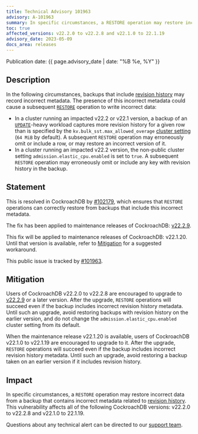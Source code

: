 ```yaml
---
title: Technical Advisory 101963
advisory: A-101963
summary: In specific circumstances, a RESTORE operation may restore incorrect data from a backup that contains incorrect metadata related to revision history.
toc: true
affected_versions: v22.2.0 to v22.2.8 and v22.1.0 to 22.1.19
advisory_date: 2023-05-09
docs_area: releases
---
```


Publication date: {{ page.advisory_date | date: "%B %e, %Y" }}

## Description

In the following circumstances, backups that include [revision history](https://www.cockroachlabs.com/docs/v22.2/take-backups-with-revision-history-and-restore-from-a-point-in-time) may record incorrect metadata. The presence of this incorrect metadata could cause a subsequent [`RESTORE`](https://www.cockroachlabs.com/docs/v22.2/restore) operation to write incorrect data:

- In a cluster running an impacted v22.2 or v22.1 version, a backup of an [`UPDATE`](https://www.cockroachlabs.com/docs/v22.2/update)-heavy workload captures more revision history for a given row than is specified by the `kv.bulk_sst.max_allowed_overage` [cluster setting](https://www.cockroachlabs.com/docs/v22.2/cluster-settings) (`64 MiB` by default). A subsequent `RESTORE` operation may erroneously omit or include a row, or may restore an incorrect version of it.
- In a cluster running an impacted v22.2 version, the non-public cluster setting `admission.elastic_cpu.enabled` is set to `true`. A subsequent `RESTORE` operation may erroneously omit or include any key with revision history in the backup.

## Statement

This is resolved in CockroachDB by [#102179](https://github.com/cockroachdb/cockroach/pull/102179), which ensures that `RESTORE` operations can correctly restore from backups that include this incorrect metadata.

The fix has been applied to maintenance releases of CockroachDB: [v22.2.9](https://www.cockroachlabs.com/docs/releases/v22.2#v22-2-9).

This fix will be applied to maintenance releases of CockroachDB: v22.1.20. Until that version is available, refer to [Mitigation](#mitigation) for a suggested workaround.

This public issue is tracked by [#101963](https://github.com/cockroachdb/cockroach/issues/101963).

## Mitigation

Users of CockroachDB v22.2.0 to v22.2.8 are encouraged to upgrade to [v22.2.9](https://www.cockroachlabs.com/docs/releases/v22.2#v22-2-9) or a later version. After the upgrade, `RESTORE` operations will succeed even if the backup includes incorrect revision history metadata. Until such an upgrade, avoid restoring backups with revision history on the earlier version, and do not change the `admission.elastic_cpu.enabled` cluster setting from its default.

When the maintenance release v22.1.20 is available, users of CockroachDB v22.1.0 to v22.1.19 are encouraged to upgrade to it. After the upgrade, `RESTORE` operations will succeed even if the backup includes incorrect revision history metadata. Until such an upgrade, avoid restoring a backup taken on an earlier version if it includes revision history.

## Impact

In specific circumstances, a `RESTORE` operation may restore incorrect data from a backup that contains incorrect metadata related to [revision history](https://www.cockroachlabs.com/docs/v22.2/take-backups-with-revision-history-and-restore-from-a-point-in-time). This vulnerability affects all of the following CockroachDB versions: v22.2.0 to v22.2.8 and v22.1.0 to 22.1.19.

Questions about any technical alert can be directed to our [support team](https://support.cockroachlabs.com/).
